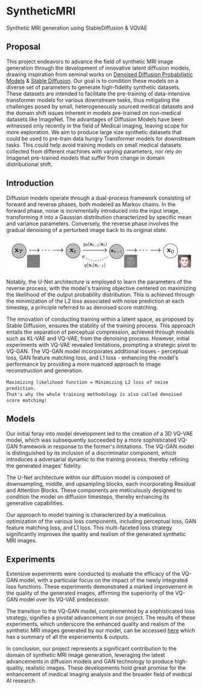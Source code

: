 # SyntheticMRI

Synthetic MRI generation using StableDiffusion &amp; VQVAE

## Proposal
This project endeavors to advance the field of synthetic MRI image generation through the development of innovative latent diffusion models, drawing inspiration from seminal works on [Denoised Diffusion Probabilistic Models](https://arxiv.org/pdf/2006.11239.pdf) &amp; [Stable Diffusion](https://arxiv.org/abs/2112.10752). Our goal is to condition these models on a diverse set of parameters to generate high-fidelity synthetic datasets. These datasets are intended to facilitate the pre-training of data-intensive transformer models for various downstream tasks, thus mitigating the challenges posed by small, heterogeneously sourced medical datasets and the domain shift issues inherent in models pre-trained on non-medical datasets like ImageNet.
The advantages of Diffusion Models have been witnessed only recently in the field of Medical imaging, leaving scope for more exploration. We aim to produce large size synthetic datasets that could be used to pre-train data hungry Transformer models for downstream tasks. This could help avoid training models on small medical datasets collected from different machines with varying parameters, nor rely on Imagenet pre-trained models that suffer from change in domain distributional shift.

## Introduction
Diffusion models operate through a dual-process framework consisting of forward and reverse phases, both modeled as Markov chains. In the forward phase, noise is incrementally introduced into the input image, transforming it into a Gaussian distribution characterized by specific mean and variance parameters. Conversely, the reverse phase involves the gradual denoising of a perturbed image back to its original state.

![Diffusion Processes](https://github.com/aayush9400/3D-Condtional-Stable-Diffusion/blob/main/_static/diffusionmodel.png)

Notably, the U-Net architecture is employed to learn the parameters of the reverse process, with the model's training objective centered on maximizing the likelihood of the output probability distribution. This is achieved through the minimization of the L2 loss associated with noise prediction at each timestep, a principle referred to as denoised score matching.

The innovation of conducting training within a latent space, as proposed by Stable Diffusion, ensures the stability of the training process. This approach entails the separation of perceptual compression, achieved through models such as KL-VAE and VQ-VAE, from the denoising process. However, initial experiments with VQ-VAE revealed limitations, prompting a strategic pivot to VQ-GAN. The VQ-GAN model incorporates additional losses - perceptual loss, GAN feature matching loss, and L1 loss - enhancing the model's performance by providing a more nuanced approach to image reconstruction and generation.

```
Maximizing likelihood function = Minimizing L2 loss of noise prediction.
That's why the whole training methodology is also called denoised score matching!
```

## Models
Our initial foray into model development led to the creation of a 3D VQ-VAE model, which was subsequently succeeded by a more sophisticated VQ-GAN framework in response to the former's limitations. The VQ-GAN model is distinguished by its inclusion of a discriminator component, which introduces a adversarial dynamic to the training process, thereby refining the generated images' fidelity.

The U-Net architecture within our diffusion model is composed of downsampling, middle, and upsampling blocks, each incorporating Residual and Attention Blocks. These components are meticulously designed to condition the model on diffusion timesteps, thereby enhancing its generative capabilities.

Our approach to model training is characterized by a meticulous optimization of the various loss components, including perceptual loss, GAN feature matching loss, and L1 loss. This multi-faceted loss strategy significantly improves the quality and realism of the generated synthetic MRI images.

## Experiments
Extensive experiments were conducted to evaluate the efficacy of the VQ-GAN model, with a particular focus on the impact of the newly integrated loss functions. These experiments demonstrated a marked improvement in the quality of the generated images, affirming the superiority of the VQ-GAN model over its VQ-VAE predecessor.

The transition to the VQ-GAN model, complemented by a sophisticated loss strategy, signifies a pivotal advancement in our project. The results of these experiments, which underscore the enhanced quality and realism of the synthetic MRI images generated by our model, can be accessed [here](https://api.wandb.ai/links/dipy_genai/dzrwwnai) which has a summary of all the experiements & outputs.

In conclusion, our project represents a significant contribution to the domain of synthetic MRI image generation, leveraging the latest advancements in diffusion models and GAN technology to produce high-quality, realistic images. These developments hold great promise for the enhancement of medical imaging analysis and the broader field of medical AI research.










